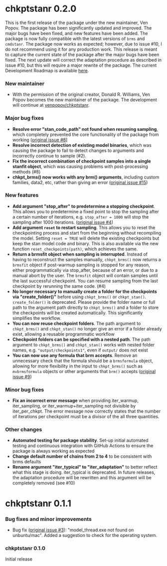 # chkptstanr 0.2.0

This is the first release of the package under the new maintainer, Ven Popov. The package has been significantly updated and improved. The major bugs have been fixed, and new features have been added. The package is now fully compatible with the latest versions of `brms` and `cmdstanr`. The package now works as expected; however, due to issue #10, I do not recommend using it for any production work. This release is meant to capture the current state of the package after the major bugs have been fixed. The next update will correct the adaptation procedure as described in issue #10, but this will require a major rewrite of the package. The current Development Roadmap is available [here](https://github.com/venpopov/chkptstanr/issues/1).

### New maintainer

* With the permission of the original creator, Donald R. Williams, Ven Popov becomes the new maintainer of the package. The development will continue at [venpopov/chkptstanr](https:://github.com/venpopov/chkptstanr). 

### Major bug fixes
* **Resolve error "stan_code_path" not found when resuming sampling**, which completely prevented the core functionality of the package from working ([original issue #8](https://github.com/donaldRwilliams/chkptstanr/issues/8)]
* **Resolve incorrect detection of existing model binaries**, which was causing the package to fail to detect changes to arguments and incorrectly continue to sample (#2).
* **Fix the incorrect combination of checkpoint samples into a single stanfit object**, which was causing problems with post-processing methods (#8)
* **chkpt_brms() now works with any brm() arguments**, including custom families, data2, etc, rather than giving an error ([original issue #15](https://github.com/donaldRwilliams/chkptstanr/issues/15))

### New features

* **Add argument "stop_after" to predetermine a stopping checkpoint**. This allows you to predetermine a fixed point to stop the sampling after a certain number of iterations, e.g. `stop_after = 1000` will stop the sampling after 1000 iterations. ([original issue #4](https://github.com/donaldRwilliams/chkptstanr/issues/4))
* **Add argument `reset` to restart sampling**. This allows you to reset the checkpointing process and start from the beginning without recompiling the model. Setting `reset = TRUE` will delete the existing checkpoints but keep the stan model code and binary. This is also available via the new function `reset_checkpoints(path)`, which achieves the same.
* **Return a brmsfit object when sampling is interrupted**. Instead of having to reconstruct the samples manually, `chkpt_brms()` now returns a `brmsfit` object if post-warmup sampling is stopped for any reason, either programmatically via stop_after, because of an error, or due to a manual abort by the user. The `brmsfit` object will contain samples until the last successful checkpoint. You can resume sampling from the last checkpoint by rerunning the same code. (#4)
* **No longer necessary to manually create a folder for the checkpoints via "create_folder()"** before using `chkpt_brms()` or `chkpt_stan()`. `create_folder()` is deprecated. Please provide the folder name or full path to the argument path directly to `chkpt_brms()` and a folder to store the checkpoints will be created automatically. This significantly simplifies the workflow. 
* **You can now reuse checkpoint folders**. The path argument to `chkpt_brms()` and `chkpt_stan()` no longer give an error if a folder already exist, allowing a reusable programmatic workflow
* **Checkpoint folders can be specified with a nested path**. The path argument to `chkpt_brms()` and `chkpt_stan()` works with nested folder names, e.g. `"output/checkpoints1"`, even if `output/` does not exist
* **You can now use any formula that brm accepts**. Remove an unnecessary check that the formula should be a `brmsformula` object, allowing for more flexibility in the input to `chkpt_brms()` such as `mvbrmsformula` objects or other arguments that `brm()` accepts ([original issue #9](https://github.com/donaldRwilliams/chkptstanr/issues/9#issue-1278744728))

### Minor bug fixes
* **Fix an incorrect error message** when providing iter_warmup, iter_sampling, or iter_warmup+iter_sampling not divisible by iter_per_chkpt. The error message now correctly states that the number of iterations per checkpoint must be a divisor of the all three quantities.


### Other changes
* **Automated testing for package stability**. Set-up initial automated testing and continuous integration with GitHub Actions to ensure the package is always working as expected
* **Change default number of chains from 2 to 4** to be consistent with brms defaults
* **Rename argument "iter_typical" to "iter_adaptation"** to better reflect what this stage is doing. iter_typical is deprecated. In future releases, the adaptation procedure will be rewritten and this argument will be completely removed (see #10)

# chkptstanr 0.1.1

### Bug fixes and minor improvements

* Bug fix ([original issue #3](https://github.com/donaldRwilliams/chkptstanr/issues/3)):
"model_thread.exe not found on unbuntu/mac". Added a suggestion to 
check for the operating system.

### chkptstanr 0.1.0

Initial release
